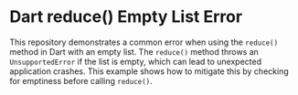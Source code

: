 # Dart reduce() Empty List Error

This repository demonstrates a common error when using the `reduce()` method in Dart with an empty list. The `reduce()` method throws an `UnsupportedError` if the list is empty, which can lead to unexpected application crashes.  This example shows how to mitigate this by checking for emptiness before calling `reduce()`. 